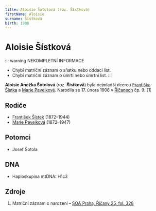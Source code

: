```yaml
---
title: Aloisie Šotolová (roz. Šístková)
firstName: Aloisie
surname: Šístková
birth: 1908
---
```

# Aloisie Šístková

::: warning NEKOMPLETNÍ INFORMACE
- Chybí matriční záznam o sňatku nebo oddací list.
- Chybí matriční záznam o úmrtí nebo úmrtní list.
:::

**Aloisie Anežka Šotolová** (roz. **Šístková**) byla nejmladší dcerou [Františka Šístka](sistek-frantisek-1872.md) a [Marie Pavelkové](pavelkova-marie-1872.md). Narodila se 17. února 1908 v [Říčanech](https://cs.wikipedia.org/wiki/%C5%98%C3%AD%C4%8Dany) čp. 9. [1]


## Rodiče

- [František Šístek](sistek-frantisek-1872.md) (1872–1944)
- [Marie Pavelková](pavelkova-marie-1872.md) (1872–1947)


## Potomci

- Josef Šotola


## DNA

- Haploskupina mtDNA: H1c3


## Zdroje

1. Matriční záznam o narození – [SOA Praha, Říčany 25, fol. 328](https://ebadatelna.soapraha.cz/d/11414/343)
